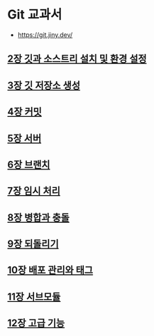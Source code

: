 # Git 교과서

-   https://git.jiny.dev/

## [2장 깃과 소스트리 설치 및 환경 설정](https://github.com/thegicode/book-git-textbook/blob/master/chap2.md)

## [3장 깃 저장소 생성](https://github.com/thegicode/book-git-textbook/blob/master/chap3.md)

## [4장 커밋](https://github.com/thegicode/book-git-textbook/blob/master/chap4.md)

## [5장 서버](https://github.com/thegicode/book-git-textbook/blob/master/chap5.md)

## [6장 브랜치](https://github.com/thegicode/book-git-textbook/blob/master/chap6.md)

## [7장 임시 처리](https://github.com/thegicode/book-git-textbook/blob/master/chap7.md)

## [8장 병합과 충돌](https://github.com/thegicode/book-git-textbook/blob/master/chap8.md)

## [9장 되돌리기](https://github.com/thegicode/book-git-textbook/blob/master/chap9.md)

## [10장 배포 관리와 태그](https://github.com/thegicode/book-git-textbook/blob/master/chap10.md)

## [11장 서브모듈](https://github.com/thegicode/book-git-textbook/blob/master/chap11.md)

## [12장 고급 기능](https://github.com/thegicode/book-git-textbook/blob/master/chap12.md)
